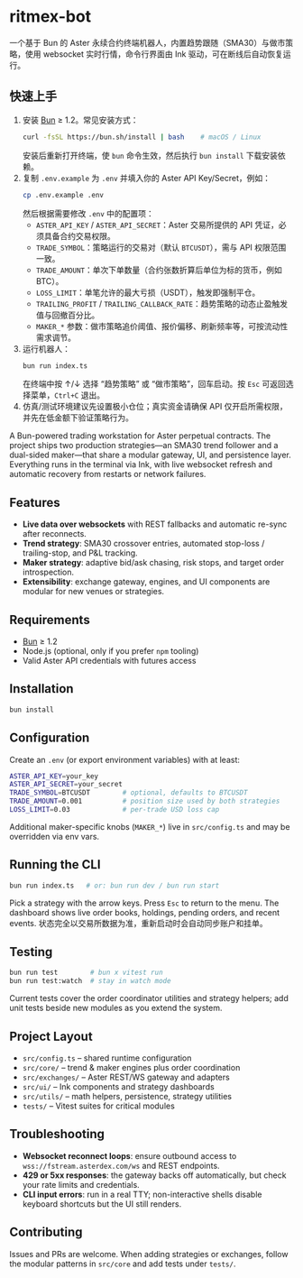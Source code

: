 # ritmex-bot

一个基于 Bun 的 Aster 永续合约终端机器人，内置趋势跟随（SMA30）与做市策略，使用 websocket 实时行情，命令行界面由 Ink 驱动，可在断线后自动恢复运行。

## 快速上手
1. 安装 [Bun](https://bun.com) ≥ 1.2。常见安装方式：
   ```bash
   curl -fsSL https://bun.sh/install | bash    # macOS / Linux
   ```
   安装后重新打开终端，使 `bun` 命令生效，然后执行 `bun install` 下载安装依赖。
2. 复制 `.env.example` 为 `.env` 并填入你的 Aster API Key/Secret，例如：
   ```bash
   cp .env.example .env
   ```
   然后根据需要修改 `.env` 中的配置项：
   - `ASTER_API_KEY` / `ASTER_API_SECRET`：Aster 交易所提供的 API 凭证，必须具备合约交易权限。
   - `TRADE_SYMBOL`：策略运行的交易对（默认 `BTCUSDT`），需与 API 权限范围一致。
   - `TRADE_AMOUNT`：单次下单数量（合约张数折算后单位为标的货币，例如 BTC）。
   - `LOSS_LIMIT`：单笔允许的最大亏损（USDT），触发即强制平仓。
   - `TRAILING_PROFIT` / `TRAILING_CALLBACK_RATE`：趋势策略的动态止盈触发值与回撤百分比。
   - `MAKER_*` 参数：做市策略追价阈值、报价偏移、刷新频率等，可按流动性需求调节。
3. 运行机器人：
   ```bash
   bun run index.ts
   ```
   在终端中按 ↑/↓ 选择 “趋势策略” 或 “做市策略”，回车启动。按 `Esc` 可返回选择菜单，`Ctrl+C` 退出。
4. 仿真/测试环境建议先设置极小仓位；真实资金请确保 API 仅开启所需权限，并先在低金额下验证策略行为。

A Bun-powered trading workstation for Aster perpetual contracts. The project ships two production strategies—an SMA30 trend follower and a dual-sided maker—that share a modular gateway, UI, and persistence layer. Everything runs in the terminal via Ink, with live websocket refresh and automatic recovery from restarts or network failures.

## Features
- **Live data over websockets** with REST fallbacks and automatic re-sync after reconnects.
- **Trend strategy**: SMA30 crossover entries, automated stop-loss / trailing-stop, and P&L tracking.
- **Maker strategy**: adaptive bid/ask chasing, risk stops, and target order introspection.
- **Extensibility**: exchange gateway, engines, and UI components are modular for new venues or strategies.

## Requirements
- [Bun](https://bun.com) ≥ 1.2
- Node.js (optional, only if you prefer `npm` tooling)
- Valid Aster API credentials with futures access

## Installation
```bash
bun install
```

## Configuration
Create an `.env` (or export environment variables) with at least:
```bash
ASTER_API_KEY=your_key
ASTER_API_SECRET=your_secret
TRADE_SYMBOL=BTCUSDT        # optional, defaults to BTCUSDT
TRADE_AMOUNT=0.001          # position size used by both strategies
LOSS_LIMIT=0.03             # per-trade USD loss cap
```
Additional maker-specific knobs (`MAKER_*`) live in `src/config.ts` and may be overridden via env vars.

## Running the CLI
```bash
bun run index.ts   # or: bun run dev / bun run start
```
Pick a strategy with the arrow keys. Press `Esc` to return to the menu. The dashboard shows live order books, holdings, pending orders, and recent events. 状态完全以交易所数据为准，重新启动时会自动同步账户和挂单。

## Testing
```bash
bun run test        # bun x vitest run
bun run test:watch  # stay in watch mode
```
Current tests cover the order coordinator utilities and strategy helpers; add unit tests beside new modules as you extend the system.

## Project Layout
- `src/config.ts` – shared runtime configuration
- `src/core/` – trend & maker engines plus order coordination
- `src/exchanges/` – Aster REST/WS gateway and adapters
- `src/ui/` – Ink components and strategy dashboards
- `src/utils/` – math helpers, persistence, strategy utilities
- `tests/` – Vitest suites for critical modules

## Troubleshooting
- **Websocket reconnect loops**: ensure outbound access to `wss://fstream.asterdex.com/ws` and REST endpoints.
- **429 or 5xx responses**: the gateway backs off automatically, but check your rate limits and credentials.
- **CLI input errors**: run in a real TTY; non-interactive shells disable keyboard shortcuts but the UI still renders.

## Contributing
Issues and PRs are welcome. When adding strategies or exchanges, follow the modular patterns in `src/core` and add tests under `tests/`.
